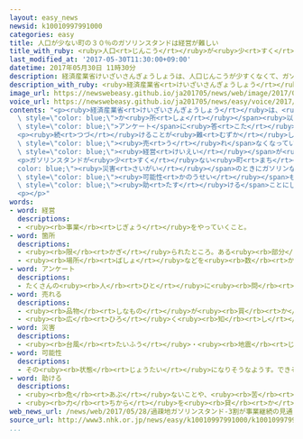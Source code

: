 ```yaml
---
layout: easy_news
newsid: k10010997991000
categories: easy
title: 人口が少ない町の３０％のガソリンスタンドは経営が難しい
title_with_ruby: <ruby>人口<rt>じんこう</rt></ruby>が<ruby>少<rt>すく</rt></ruby>ない<ruby>町<rt>まち</rt></ruby>の３０％のガソリンスタンドは<ruby>経営<rt>けいえい</rt></ruby>が<ruby>難<rt>むずか</rt></ruby>しい
last_modified_at: '2017-05-30T11:30:00+09:00'
datetime: 2017年05月30日 11時30分
description: 経済産業省けいざいさんぎょうしょうは、人口じんこうが少すくなくて、ガソリンスタンドが３か所しょ以下いかの町まちについて調しらべました。
description_with_ruby: <ruby>経済産業省<rt>けいざいさんぎょうしょう</rt></ruby>は、<ruby>人口<rt>じんこう</rt></ruby>が<ruby>少<rt>すく</rt></ruby>なくて、ガソリンスタンドが３か<ruby>所<rt>しょ</rt></ruby><ruby>以下<rt>いか</rt></ruby>の<ruby>町<rt>まち</rt></ruby>について<ruby>調<rt>しら</rt></ruby>べました。
image_url: https://newswebeasy.github.io/ja201705/news/web/image/2017/05/30/k10010997991000.jpg
voice_url: https://newswebeasy.github.io/ja201705/news/easy/voice/2017/05/30/k10010997991000.mp3
contents: "<p><ruby>経済産業省<rt>けいざいさんぎょうしょう</rt></ruby>は、<ruby>人口<rt>じんこう</rt></ruby>が<ruby>少<rt>すく</rt></ruby>なくて、ガソリンスタンドが３<span\
  \ style=\"color: blue;\">か<ruby>所<rt>しょ</rt></ruby></span><ruby>以下<rt>いか</rt></ruby>の<ruby>町<rt>まち</rt></ruby>について<ruby>調<rt>しら</rt></ruby>べました。１０４１のガソリンスタンドが<span\
  \ style=\"color: blue;\">アンケート</span>に<ruby>答<rt>こた</rt></ruby>えました。</p>\n<p>「<ruby>店<rt>みせ</rt></ruby>を<ruby>続<rt>つづ</rt></ruby>ける」と<ruby>答<rt>こた</rt></ruby>えたガソリンスタンドは７２％でした。しかし「わからない」は１９％、「<ruby>店<rt>みせ</rt></ruby>をやめる」は９％で、ガソリンスタンドを<ruby>続<rt>つづ</rt></ruby>けることが<ruby>難<rt>むずか</rt></ruby>しいと<ruby>考<rt>かんが</rt></ruby>えている<ruby>店<rt>みせ</rt></ruby>が３０％ぐらいありました。</p>\n\
  <p><ruby>続<rt>つづ</rt></ruby>けることが<ruby>難<rt>むずか</rt></ruby>しい<ruby>理由<rt>りゆう</rt></ruby>は、ガソリンが<span\
  \ style=\"color: blue;\"><ruby>売<rt>う</rt></ruby>れ</span>なくなっていること、<ruby>働<rt>はたら</rt></ruby>く<ruby>人<rt>ひと</rt></ruby>が<ruby>見<rt>み</rt></ruby>つからないこと、<ruby>店<rt>みせ</rt></ruby>が<ruby>古<rt>ふる</rt></ruby>くなっていることなどでした。これから<ruby>人口<rt>じんこう</rt></ruby>が<ruby>少<rt>すく</rt></ruby>なくなると、<span\
  \ style=\"color: blue;\"><ruby>経営<rt>けいえい</rt></ruby></span>が<ruby>難<rt>むずか</rt></ruby>しくなるガソリンスタンドがもっと<ruby>増<rt>ふ</rt></ruby>えそうです。</p>\n\
  <p>ガソリンスタンドが<ruby>少<rt>すく</rt></ruby>ない<ruby>町<rt>まち</rt></ruby>では、<span style=\"\
  color: blue;\"><ruby>災害<rt>さいがい</rt></ruby></span>のときにガソリンなどがなくなって<ruby>困<rt>こま</rt></ruby>る<span\
  \ style=\"color: blue;\"><ruby>可能性<rt>かのうせい</rt></ruby></span>もあります。このため<ruby>経済産業省<rt>けいざいさんぎょうしょう</rt></ruby>は、ガソリンスタンドが<ruby>少<rt>すく</rt></ruby>なくならないように<ruby>町<rt>まち</rt></ruby>や<ruby>店<rt>みせ</rt></ruby>を<span\
  \ style=\"color: blue;\"><ruby>助<rt>たす</rt></ruby>ける</span>ことにしています。</p>\n<p></p>\n\
  <p></p>"
words:
- word: 経営
  descriptions:
  - <ruby><rb>事業</rb><rt>じぎょう</rt></ruby>をやっていくこと。
- word: 箇所
  descriptions:
  - <ruby><rb>限</rb><rt>かぎ</rt></ruby>られたところ。ある<ruby><rb>部分</rb><rt>ぶぶん</rt></ruby>。
  - <ruby><rb>場所</rb><rt>ばしょ</rt></ruby>などを<ruby><rb>数</rb><rt>かぞ</rt></ruby>えることば。
- word: アンケート
  descriptions:
  - たくさんの<ruby><rb>人</rb><rt>ひと</rt></ruby>に<ruby><rb>問</rb><rt>と</rt></ruby>い<ruby><rb>合</rb><rt>あ</rt></ruby>わせ、<ruby><rb>答</rb><rt>こた</rt></ruby>えを<ruby><rb>書</rb><rt>か</rt></ruby>いてもらって、<ruby><rb>人</rb><rt>ひと</rt></ruby>の<ruby><rb>考</rb><rt>かんが</rt></ruby>えを<ruby><rb>調</rb><rt>しら</rt></ruby>べる<ruby><rb>方法</rb><rt>ほうほう</rt></ruby>。
- word: 売れる
  descriptions:
  - <ruby><rb>品物</rb><rt>しなもの</rt></ruby>が<ruby><rb>買</rb><rt>か</rt></ruby>われる。
  - <ruby><rb>広</rb><rt>ひろ</rt></ruby>く<ruby><rb>知</rb><rt>し</rt></ruby>られる。
- word: 災害
  descriptions:
  - <ruby><rb>台風</rb><rt>たいふう</rt></ruby>・<ruby><rb>地震</rb><rt>じしん</rt></ruby>・<ruby><rb>大水</rb><rt>おおみず</rt></ruby>などによる<ruby><rb>災難</rb><rt>さいなん</rt></ruby>。
- word: 可能性
  descriptions:
  - その<ruby><rb>状態</rb><rt>じょうたい</rt></ruby>になりそうなようす。できそうなようす。
- word: 助ける
  descriptions:
  - <ruby><rb>危</rb><rt>あぶ</rt></ruby>ないことや、<ruby><rb>苦</rb><rt>くる</rt></ruby>しいことから、<ruby><rb>救</rb><rt>すく</rt></ruby>う。
  - <ruby><rb>力</rb><rt>ちから</rt></ruby>を<ruby><rb>貸</rb><rt>か</rt></ruby>す。<ruby><rb>手伝</rb><rt>てつだ</rt></ruby>う。
web_news_url: /news/web/2017/05/28/過疎地ガソリンスタンド-3割が事業継続の見通し立たず/
source_url: http://www3.nhk.or.jp/news/easy/k10010997991000/k10010997991000.html
...
```

